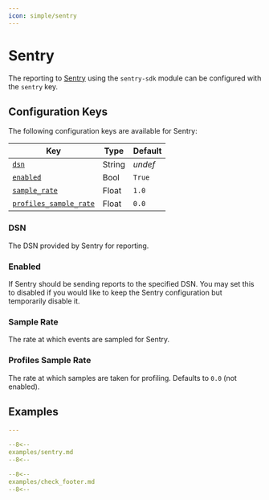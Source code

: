 ```yaml
---
icon: simple/sentry
---
```


# Sentry

The reporting to [Sentry][Sentry Homepage] using the `sentry-sdk` module can be configured with the `sentry` key.

## Configuration Keys

The following configuration keys are available for Sentry:

| Key                                             | Type   | Default |
| ----------------------------------------------- | ------ | ------- |
| [`dsn`](#dsn)                                   | String | *undef* |
| [`enabled`](#enabled)                           | Bool   | `True`  |
| [`sample_rate`](#sample-rate)                   | Float  | `1.0`   |
| [`profiles_sample_rate`](#profiles-sample-rate) | Float  | `0.0`   |

### DSN

The DSN provided by Sentry for reporting.

### Enabled

If Sentry should be sending reports to the specified DSN. You may set this to disabled if you would like to keep the Sentry configuration but temporarily disable it.

### Sample Rate

The rate at which events are sampled for Sentry.

### Profiles Sample Rate

The rate at which samples are taken for profiling. Defaults to `0.0` (not enabled).

## Examples

```yaml
---

--8<--
examples/sentry.md
--8<--

--8<--
examples/check_footer.md
--8<--
```

[Sentry Homepage]: https://sentry.io/welcome/

